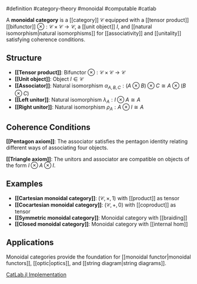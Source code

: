 #definition #category-theory #monoidal #computable #catlab

A **monoidal category** is a [[category]] $\mathcal{C}$ equipped with a [[tensor product]] [[bifunctor]] $\otimes: \mathcal{C} \times \mathcal{C} \to \mathcal{C}$, a [[unit object]] $I$, and [[natural isomorphism|natural isomorphisms]] for [[associativity]] and [[unitality]] satisfying coherence conditions.

## Structure

- **[[Tensor product]]**: Bifunctor $\otimes: \mathcal{C} \times \mathcal{C} \to \mathcal{C}$
- **[[Unit object]]**: Object $I \in \mathcal{C}$
- **[[Associator]]**: Natural isomorphism $\alpha_{A,B,C}: (A \otimes B) \otimes C \cong A \otimes (B \otimes C)$
- **[[Left unitor]]**: Natural isomorphism $\lambda_A: I \otimes A \cong A$
- **[[Right unitor]]**: Natural isomorphism $\rho_A: A \otimes I \cong A$

## Coherence Conditions

**[[Pentagon axiom]]**: The associator satisfies the pentagon identity relating different ways of associating four objects.

**[[Triangle axiom]]**: The unitors and associator are compatible on objects of the form $I \otimes A \otimes I$.

<!-- \begin{tikzcd} A \otimes B \arrow[r, "\otimes"] & (A \otimes B) \otimes C \arrow[d, "\alpha"] \\ & A \otimes (B \otimes C) \end{tikzcd} -->

## Examples

- **[[Cartesian monoidal category]]**: $(\mathcal{C}, \times, 1)$ with [[product]] as tensor
- **[[Cocartesian monoidal category]]**: $(\mathcal{C}, +, 0)$ with [[coproduct]] as tensor
- **[[Symmetric monoidal category]]**: Monoidal category with [[braiding]]
- **[[Closed monoidal category]]**: Monoidal category with [[internal hom]]

## Applications

Monoidal categories provide the foundation for [[monoidal functor|monoidal functors]], [[optic|optics]], and [[string diagram|string diagrams]].

[CatLab.jl Implementation](https://github.com/AlgebraicJulia/Catlab.jl/blob/main/src/theories/)